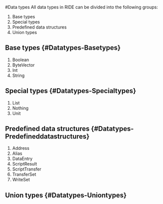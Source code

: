 #Data types
All data types in RIDE can be divided into the following groups:

1. Base types
2. Special types
3. Predefined data structures
4. Union types

## Base types {#Datatypes-Basetypes}

1. Boolean
2. ByteVector
3. Int
4. String

## Special types {#Datatypes-Specialtypes}

1. List
2. Nothing
3. Unit

## Predefined data structures {#Datatypes-Predefineddatastructures}

1. Address
2. Alias
3. DataEntry
4. ScriptResult
5. ScriptTransfer
6. TransferSet
7. WriteSet

## Union types {#Datatypes-Uniontypes}



